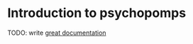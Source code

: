 # Introduction to psychopomps

TODO: write [great documentation](http://jacobian.org/writing/what-to-write/)
